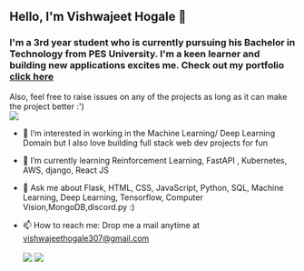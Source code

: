 ## Hello, I'm Vishwajeet Hogale 👋

### I'm a 3rd year student who is currently pursuing his Bachelor in Technology from PES University. I'm a keen learner and building new applications excites me. Check out my portfolio <a href="https://vishwajeet-hogale.github.io/vishwajeethogale">click here</a>
Also, feel free to raise issues on any of the projects as long as it can make the project better :')
<br>
<img src="https://komarev.com/ghpvc/?username=your-github-vishwajeet-hogale&color=green" ></img>

- 🔭 I’m interested in working in the Machine Learning/ Deep Learning Domain but I also love building full stack web dev projects for fun
- 🌱 I’m currently learning Reinforcement Learning, FastAPI , Kubernetes, AWS, django, React JS


- 💬 Ask me about Flask, HTML, CSS, JavaScript, Python, SQL, Machine Learning, Deep Learning, Tensorflow, Computer Vision,MongoDB,discord.py :)
- 📫 How to reach me: Drop me a mail anytime at vishwajeethogale307@gmail.com
<br><br>
<img src="https://github-readme-stats.vercel.app/api?username=vishwajeet-hogale"></img>
<img src="https://github-readme-stats.vercel.app/api/top-langs/?username=anuraghazra&&langs_count=4" ></img>

